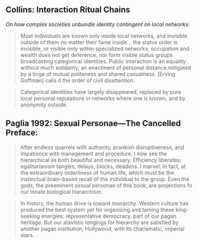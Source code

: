 ## Collins: Interaction Ritual Chains

*On how complex societies unbundle identity contingent on local networks:*

> Most individuals are known only inside local networks, and invisible outside of them no matter their fame inside... the status order is invisible, or visible only within specialized networks; occupation and wealth does not get deference, nor form visible status groups broadcasting categorical identities. Public interaction is an equality without much solidarity, an enactment of personal distance mitigated by a tinge of mutual politeness and shared casualness. [Erving Goffman] calls it the order of civil disattention.

> Categorical identities have largely disappeared, replaced by pure local personal reputations in networks where one is known, and by anonymity outside.

## Paglia 1992: Sexual Personae—The Cancelled Preface:

> After endless quarrels with authority, prankish disruptiveness, and impatience with management and procedure, I now see the hierarchical as both beautiful and necessary. Efficiency liberates; egalitarianism tangles, delays, blocks, deadens. I marvel, in fact, at the extraordinary orderliness of human life, which must be the instinctual brain-based recall of the individual to the group. Even the gods, the preeminent sexual personae of this book, are projections fo our innate biological hierarchism. 

> In history, the human drive is toward monarchy. Western culture has produced the best system yet for organizing and taming these king-seeking energies: representative democracy, part of our pagan heritage. But our atavistic longings for hierarchy are satisfied by another pagan institution, Hollywood, with its charismatic, imperial stars.